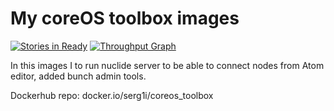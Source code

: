 # My coreOS toolbox images
[![Stories in Ready](https://badge.waffle.io/Serg1i/coreOS_Toolbox.svg?label=ready&title=Ready)](http://waffle.io/Serg1i/coreOS_Toolbox)
[![Throughput Graph](https://graphs.waffle.io/Serg1i/coreOS_Toolbox/throughput.svg)](https://waffle.io/Serg1i/coreOS_Toolbox/metrics/throughput)

In this images I to run nuclide server to be able to connect nodes from Atom editor, added bunch admin tools.

Dockerhub repo: docker.io/serg1i/coreos_toolbox
